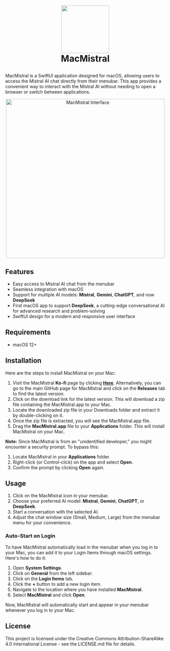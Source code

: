 # <p align="center"> <img src="https://github.com/peterdsp/MacMistral/assets/45949870/263217c7-9683-4cd9-972e-9b742abcdc82" width="150" height="150" /> <br> MacMistral </p>

MacMistral is a SwiftUI application designed for macOS, allowing users to access the Mistral AI chat directly from their menubar. This app provides a convenient way to interact with the Mistral AI without needing to open a browser or switch between applications.
<p align="center"> <img src="https://github.com/user-attachments/assets/7c717514-b1e8-461c-8329-6743218682e8" width="500" alt="MacMistral Interface"> </p>

## Features

- Easy access to Mistral AI chat from the menubar
- Seamless integration with macOS
- Support for multiple AI models: **Mistral**, **Gemini**, **ChatGPT**, and now **DeepSeek**
- First macOS app to support **DeepSeek**, a cutting-edge conversational AI for advanced research and problem-solving
- SwiftUI design for a modern and responsive user interface

## Requirements

- macOS 12+

## Installation

Here are the steps to install MacMistral on your Mac:

1. Visit the MacMistral **Ko-fi** page by clicking [**Here**](https://ko-fi.com/s/b1ef047a6f). Alternatively, you can go to the main GitHub page for MacMistral and click on the **Releases** tab to find the latest version.
2. Click on the download link for the latest version. This will download a zip file containing the MacMistral.app to your Mac.
3. Locate the downloaded zip file in your Downloads folder and extract it by double-clicking on it.
4. Once the zip file is extracted, you will see the MacMistral.app file.
5. Drag the **MacMistral.app** file to your **Applications** folder. This will install MacMistral on your Mac.

**Note:** Since MacMistral is from an "unidentified developer," you might encounter a security prompt. To bypass this:

1. Locate MacMistral in your **Applications** folder.
2. Right-click (or Control-click) on the app and select **Open**.
3. Confirm the prompt by clicking **Open** again.

## Usage

1. Click on the MacMistral icon in your menubar.
2. Choose your preferred AI model: **Mistral**, **Gemini**, **ChatGPT**, or **DeepSeek**.
3. Start a conversation with the selected AI.
4. Adjust the chat window size (Small, Medium, Large) from the menubar menu for your convenience.

### Auto-Start on Login

To have MacMistral automatically load in the menubar when you log in to your Mac, you can add it to your Login Items through macOS settings. Here's how to do it:

1. Open **System Settings**.
2. Click on **General** from the left sidebar.
3. Click on the **Login Items** tab.
4. Click the **+** button to add a new login item.
5. Navigate to the location where you have installed **MacMistral**.
6. Select **MacMistral** and click **Open**.

Now, MacMistral will automatically start and appear in your menubar whenever you log in to your Mac.

## License

This project is licensed under the Creative Commons Attribution-ShareAlike 4.0 International License - see the LICENSE.md file for details.
